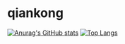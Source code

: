 # qiankong
[![Anurag's GitHub stats](https://github-readme-stats.vercel.app/api?username=qiankong&theme=radical)](https://github.com/anuraghazra/github-readme-stats)
[![Top Langs](https://github-readme-stats.vercel.app/api/top-langs/?username=qiankong&layout=compact)](https://github.com/anuraghazra/github-readme-stats)
